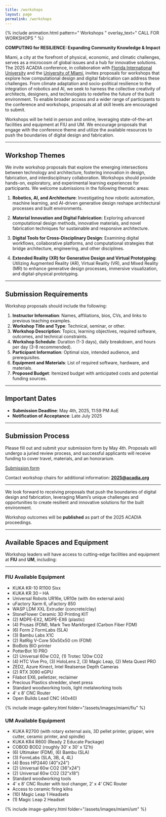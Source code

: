 ```yaml
---
title: /workshops
layout: page
permalink: /workshops
---
```

{% include animation.html pattern="   Workshops   " overlay_text="  CALL FOR WORKSHOPS  " %}

**COMPUTING for RESILIENCE: Expanding Community Knowledge & Impact**  

Miami, a city at the forefront of physical, economic, and climatic challenges, serves as a microcosm of global issues and a hub for innovative solutions. The 2025 ACADIA conference, in collaboration with [Florida International University](/fiu) and the [University of Miami](/um), invites proposals for workshops that explore how computational design and digital fabrication can address these challenges. From climate adaptation and socio-political resilience to the integration of robotics and AI, we seek to harness the collective creativity of architects, designers, and technologists to redefine the future of the built environment. To enable broader access and a wider range of participants to the conference and workshops, proposals at all skill levels are encouraged to submit.  

Workshops will be held in person and online, leveraging state-of-the-art facilities and equipment at FIU and UM. We encourage proposals that engage with the conference theme and utilize the available resources to push the boundaries of digital design and fabrication.  

---

## Workshop Themes  

We invite workshop proposals that explore the emerging intersections between technology and architecture, fostering innovation in design, fabrication, and interdisciplinary collaboration. Workshops should provide hands-on, exploratory, and experimental learning experiences for participants. We welcome submissions in the following thematic areas:

1. **Robotics, AI, and Architecture**: Investigating how robotic automation, machine learning, and AI-driven generative design reshape architectural processes and built environments.  

2. **Material Innovation and Digital Fabrication**: Exploring advanced computational design methods, innovative materials, and novel fabrication techniques for sustainable and responsive architecture.  

3. **Digital Tools for Cross-Disciplinary Design**: Examining digital workflows, collaborative platforms, and computational strategies that bridge architecture, engineering, and other disciplines.  

4. **Extended Reality (XR) for Generative Design and Virtual Prototyping**: Utilizing Augmented Reality (AR), Virtual Reality (VR), and Mixed Reality (MR) to enhance generative design processes, immersive visualization, and digital-physical prototyping.  

---

## Submission Requirements  

Workshop proposals should include the following:  

1. **Instructor Information**: Names, affiliations, bios, CVs, and links to previous teaching examples.  
2. **Workshop Title and Type**: Technical, seminar, or other.  
3. **Workshop Description**: Topics, learning objectives, required software, outcomes, and technical constraints.  
4. **Workshop Schedule**: Duration (1-3 days), daily breakdown, and hours per day (3-8 recommended).  
5. **Participant Information**: Optimal size, intended audience, and prerequisites.  
6. **Equipment and Materials**: List of required software, hardware, and materials.  
7. **Proposed Budget**: Itemized budget with anticipated costs and potential funding sources.  

---

## Important Dates  

- **Submission Deadline**: May 4th, 2025, 11:59 PM AoE  
- **Notification of Acceptance**: Late July 2025  

---

## Submission Process  

Please fill out and submit your submission form by May 4th. Proposals will undergo a juried review process, and successful applicants will receive funding to cover travel, materials, and an honorarium.  

[Submission form](https://forms.gle/4ABebzhwSYdBQCAJ6)  

Contact workshop chairs for additional information: **2025@acadia.org**  

---

We look forward to receiving proposals that push the boundaries of digital design and fabrication, leveraging Miami’s unique challenges and opportunities to create resilient and innovative solutions for the built environment.  

Workshop outcomes will be **published** as part of the 2025 ACADIA proceedings.  

---

## Available Spaces and Equipment  

Workshop leaders will have access to cutting-edge facilities and equipment at **FIU** and **UM**, including:  

---

### FIU Available Equipment  

- KUKA KR-10 R1100 Sixx  
- KUKA KR 30 – HA  
- Universal Robots UR16e, UR10e (with 4m external axis)  
- uFactory Xarm 6, uFactory 850  
- WASP LDM XXL Extruder (concrete/clay)  
- StoneFlower Ceramic 3D Printing KIT  
- (2) MDPE-EX2, MDPE-EX6 (plastic)  
- (4) Prusas (FDM), Mark Two Markforged (Carbon Fiber FDM)  
- (6) Form 2 FormLabs (SLA)  
- (3) Bambu Labs X1C  
- (2) RatRig V-Core 50x50x50 cm (FDM)  
- BioBots BIO printer  
- PotterBot 10 PRO  
- (2) Universal 60w CO2, (1) Trotec 120w CO2  
- (4) HTC Vive Pro, (3) HoloLens 2, (3) Magic Leap, (2) Meta Quest PRO  
- ZED2, Azure Kinect, Intel Realsense Depth Cameras  
- (2) RTX 3090 eGPU  
- Filabot EX6, pelletizer, reclaimer  
- Precious Plastics shredder, sheet press  
- Standard woodworking tools, light metalworking tools  
- 4’ x 8’ CNC Router  
- Open Builds Lead CNC (40x40)  

{% include image-gallery.html folder="/assets/images/miami/fiu" %}  

### UM Available Equipment  

- KUKA R2700 (with rotary external axis, 3D pellet printer, gripper, wire cutter, ceramic printer, and spindle)  
- KUKA KR4 R600 (Ready 2 Educate Package)  
- COBOD BOD2 (roughly 30’ x 30’ x 12’h)  
- (6) Ultimaker (FDM), (6) Bambu (SLA)  
- (3) FormLabs (SLA, 3B, 4, 4L)  
- (4) Boss HP2440 (40"x24")  
- (2) Universal 60w CO2 (36”x24”)  
- (2) Universal 60w CO2 (32”x18”)  
- Standard woodworking tools  
- 4’ x 8’ CNC Router with tool changer, 2’ x 4’ CNC Router  
- Access to ceramic firing kilns  
- (10) Magic Leap 1 Headsets  
- (1) Magic Leap 2 Headset  

{% include image-gallery.html folder="/assets/images/miami/um" %}  